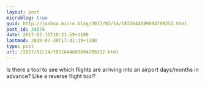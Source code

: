 ```yaml
---
layout: post
microblog: true
guid: http://joshua.micro.blog/2017/02/14/t831644689094709252.html
post_id: 34074
date: 2017-02-15T10:21:59+1100
lastmod: 2019-07-30T17:41:19+1100
type: post
url: /2017/02/14/t831644689094709252.html
---
```

Is there a tool to see which flights are arriving into an airport days/months in advance? Like a reverse flight tool?
